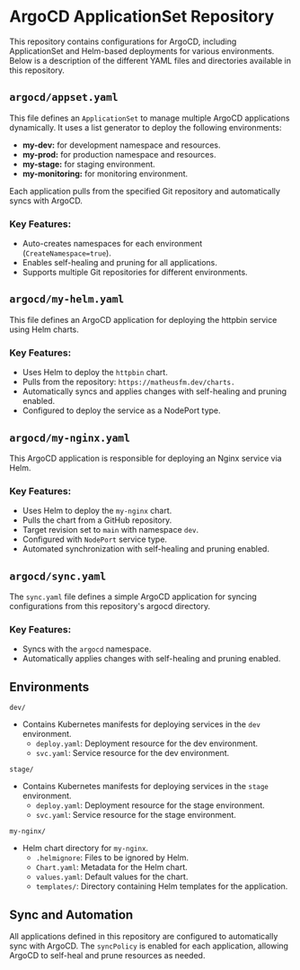 # ArgoCD ApplicationSet Repository
This repository contains configurations for ArgoCD, including ApplicationSet and Helm-based deployments for various environments. Below is a description of the different YAML files and directories available in this repository.

## `argocd/appset.yaml`
This file defines an `ApplicationSet` to manage multiple ArgoCD applications dynamically. It uses a list generator to deploy the following environments:

* **my-dev:** for development namespace and resources.
* **my-prod:** for production namespace and resources.
* **my-stage:** for staging environment.
* **my-monitoring:** for monitoring environment.

Each application pulls from the specified Git repository and automatically syncs with ArgoCD.

### Key Features:
* Auto-creates namespaces for each environment (`CreateNamespace=true`).
* Enables self-healing and pruning for all applications.
* Supports multiple Git repositories for different environments.

## `argocd/my-helm.yaml`
This file defines an ArgoCD application for deploying the httpbin service using Helm charts.

### Key Features:
* Uses Helm to deploy the `httpbin` chart.
* Pulls from the repository: `https://matheusfm.dev/charts.`
* Automatically syncs and applies changes with self-healing and pruning enabled.
* Configured to deploy the service as a NodePort type.

## `argocd/my-nginx.yaml`
This ArgoCD application is responsible for deploying an Nginx service via Helm.

### Key Features:
* Uses Helm to deploy the `my-nginx` chart.
* Pulls the chart from a GitHub repository.
* Target revision set to `main` with namespace `dev`.
* Configured with `NodePort` service type.
* Automated synchronization with self-healing and pruning enabled.


## `argocd/sync.yaml`
The `sync.yaml` file defines a simple ArgoCD application for syncing configurations from this repository's argocd directory.

### Key Features:
* Syncs with the `argocd` namespace.
* Automatically applies changes with self-healing and pruning enabled.

## Environments
`dev/`
* Contains Kubernetes manifests for deploying services in the `dev` environment.
  - `deploy.yaml`: Deployment resource for the dev environment.
  - `svc.yaml`: Service resource for the dev environment.

`stage/`
* Contains Kubernetes manifests for deploying services in the `stage` environment.
  - `deploy.yaml`: Deployment resource for the stage environment.
  - `svc.yaml`: Service resource for the stage environment.

`my-nginx/`
* Helm chart directory for `my-nginx`.
  - `.helmignore`: Files to be ignored by Helm.
  - `Chart.yaml`: Metadata for the Helm chart.
  - `values.yaml`: Default values for the chart.
  - `templates/`: Directory containing Helm templates for the application.

## Sync and Automation
All applications defined in this repository are configured to automatically sync with ArgoCD. The `syncPolicy` is enabled for each application, allowing ArgoCD to self-heal and prune resources as needed.
